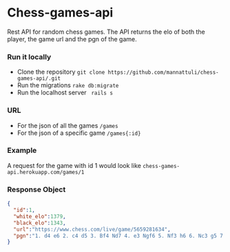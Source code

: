 # Chess-games-api

Rest API for random chess games.
The API returns the elo of both the player, the game url and the pgn of the game.

### Run it locally 
* Clone the repository
``` git clone https://github.com/mannattuli/chess-games-api/.git ```
* Run the migrations
``` rake db:migrate ```
* Run the localhost server
``` rails s```

### URL
* For the json of all the games ``` /games ```
* For the json of a specific game ``` /games{:id} ```

### Example
A request for the game with id 1 would look like
``` chess-games-api.herokuapp.com/games/1 ```

### Response Object
```json
{
  "id":1,
  "white_elo":1379,
  "black_elo":1343,
  "url":"https://www.chess.com/live/game/5659281634",
  "pgn":"1. d4 e6 2. c4 d5 3. Bf4 Nd7 4. e3 Ngf6 5. Nf3 h6 6. Nc3 g5 7. Bg3 Bb4 8. cxd5 Bxc3+ 9. bxc3 Nxd5 10. c4      N5b6 11. Ne5 Qe7 12. c5 Nd5 13. Qa4 c6 14. Bd3 b5 15. Qc2 Nb4 16. Qc3 Nxd3+ 17. Qxd3 Qf6 18. Nxc6 Bb7 19. Qxb5 Bxc6 20. Qxc6 Rd8 21. Bd6 e5 22. Bxe5 Qxc6 23. Bxh8 f6 24. O-O Kf7 25. Rac1 Rxh8 26. Rfd1 Qd5 27. c6 Nb6 28. c7 Rc8 29. Rc5 Qd6 30. Rdc1 Kg6 31. Rc6 Qd5 32. R1c5 Qxa2 33. h3 Qb1+ 34. Rc1 Qe4 35. R1c3 Nd5 36. f3 1-0","created_at":"2022-01-18T09:49:35.689Z","updated_at":"2022-01-18T09:49:35.689Z"
}
```
